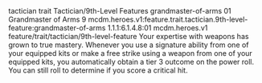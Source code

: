 <ability>
  <metadata>
    <class>tactician</class>
    <feature_type>trait</feature_type>
    <file_dpath>Tactician/9th-Level Features</file_dpath>
    <item_id>grandmaster-of-arms</item_id>
    <item_index>01</item_index>
    <item_name>Grandmaster of Arms</item_name>
    <level>9</level>
    <scc>mcdm.heroes.v1:feature.trait.tactician.9th-level-feature:grandmaster-of-arms</scc>
    <scdc>1.1.1:6.1.4.8:01</scdc>
    <source>mcdm.heroes.v1</source>
    <type>feature/trait/tactician/9th-level-feature</type>
  </metadata>
  <effects>
    <effect type="mundane">Your expertise with weapons has grown to true mastery. Whenever you use a signature ability from one of your equipped kits or make a free strike using a weapon from one of your equipped kits, you automatically obtain a tier 3 outcome on the power roll. You can still roll to determine if you score a critical hit.</effect>
  </effects>
</ability>
